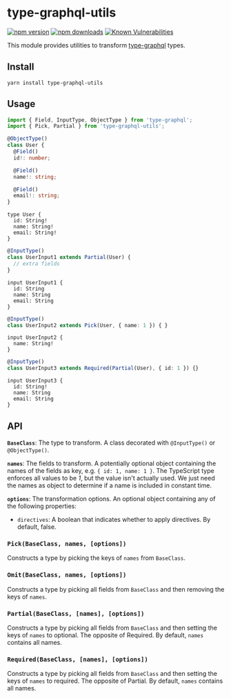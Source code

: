 # type-graphql-utils
[![npm version](https://img.shields.io/npm/v/type-graphql-utils)](https://www.npmjs.com/package/type-graphql-utils)
[![npm downloads](https://img.shields.io/npm/dm/type-graphql-utils.svg)](https://www.npmjs.com/package/type-graphql-utils)
[![Known Vulnerabilities](https://snyk.io/test/github/chrislahaye/type-graphql-utils/badge.svg)](https://snyk.io/test/github/chrislahaye/type-graphql-utils)

This module provides utilities to transform [type-graphql](https://www.npmjs.com/package/type-graphql) types.

## Install

```shell
yarn install type-graphql-utils
```

## Usage

```ts
import { Field, InputType, ObjectType } from 'type-graphql';
import { Pick, Partial } from 'type-graphql-utils';

@ObjectType()
class User {
  @Field()
  id!: number;

  @Field()
  name!: string;

  @Field()
  email!: string;
}
```

```
type User {
  id: String!
  name: String!
  email: String!
}
```

```ts
@InputType()
class UserInput1 extends Partial(User) {
  // extra fields
}
```

```
input UserInput1 {
  id: String
  name: String
  email: String
}
```

```ts
@InputType()
class UserInput2 extends Pick(User, { name: 1 }) { }
```

```
input UserInput2 {
  name: String!
}
```

```ts
@InputType()
class UserInput3 extends Required(Partial(User), { id: 1 }) {}
```

```
input UserInput3 {
  id: String!
  name: String
  email: String
}
```

## API

**`BaseClass`**: The type to transform. A class decorated with `@InputType()` or `@ObjectType()`.

**`names`**: The fields to transform. A potentially optional object containing the names of the fields as key, e.g. `{ id: 1, name: 1 }`. The TypeScript type enforces all values to be *1*, but the value isn't actually used. We just need the names as object to determine if a name is included in constant time.

**`options`**: The transformation options. An optional object containing any of the following properties:

- `directives`: A boolean that indicates whether to apply directives. By default, false.

### `Pick(BaseClass, names, [options])`

Constructs a type by picking the keys of `names` from `BaseClass`.

### `Omit(BaseClass, names, [options])`

Constructs a type by picking all fields from `BaseClass` and then removing the keys of `names`.

### `Partial(BaseClass, [names], [options])`

Constructs a type by picking all fields from `BaseClass` and then setting the keys of `names` to optional. The opposite of Required. By default, `names` contains all names.

### `Required(BaseClass, [names], [options])`

Constructs a type by picking all fields from `BaseClass` and then setting the keys of `names` to required. The opposite of Partial. By default, `names` contains all names.
